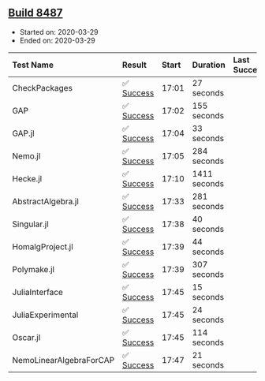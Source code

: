 ## [Build 8487](https://oscarci.mathematik.uni-kl.de/job/oscar/8487/)

* Started on: 2020-03-29
* Ended on: 2020-03-29

| Test Name    | Result | Start | Duration | Last Success | First Failure |
|:-------------|:-------|:------|:---------|:-------------|:--------------|
| CheckPackages | ✅ [Success](https://oscarci.mathematik.uni-kl.de/job/oscar/8487/artifact/logs/build-8487/CheckPackages.log) | 17:01 | 27 seconds |  |  |
| GAP | ✅ [Success](https://oscarci.mathematik.uni-kl.de/job/oscar/8487/artifact/logs/build-8487/GAP.log) | 17:02 | 155 seconds |  |  |
| GAP.jl | ✅ [Success](https://oscarci.mathematik.uni-kl.de/job/oscar/8487/artifact/logs/build-8487/GAP.jl.log) | 17:04 | 33 seconds |  |  |
| Nemo.jl | ✅ [Success](https://oscarci.mathematik.uni-kl.de/job/oscar/8487/artifact/logs/build-8487/Nemo.jl.log) | 17:05 | 284 seconds |  |  |
| Hecke.jl | ✅ [Success](https://oscarci.mathematik.uni-kl.de/job/oscar/8487/artifact/logs/build-8487/Hecke.jl.log) | 17:10 | 1411 seconds |  |  |
| AbstractAlgebra.jl | ✅ [Success](https://oscarci.mathematik.uni-kl.de/job/oscar/8487/artifact/logs/build-8487/AbstractAlgebra.jl.log) | 17:33 | 281 seconds |  |  |
| Singular.jl | ✅ [Success](https://oscarci.mathematik.uni-kl.de/job/oscar/8487/artifact/logs/build-8487/Singular.jl.log) | 17:38 | 40 seconds |  |  |
| HomalgProject.jl | ✅ [Success](https://oscarci.mathematik.uni-kl.de/job/oscar/8487/artifact/logs/build-8487/HomalgProject.jl.log) | 17:39 | 44 seconds |  |  |
| Polymake.jl | ✅ [Success](https://oscarci.mathematik.uni-kl.de/job/oscar/8487/artifact/logs/build-8487/Polymake.jl.log) | 17:39 | 307 seconds |  |  |
| JuliaInterface | ✅ [Success](https://oscarci.mathematik.uni-kl.de/job/oscar/8487/artifact/logs/build-8487/JuliaInterface.log) | 17:45 | 15 seconds |  |  |
| JuliaExperimental | ✅ [Success](https://oscarci.mathematik.uni-kl.de/job/oscar/8487/artifact/logs/build-8487/JuliaExperimental.log) | 17:45 | 24 seconds |  |  |
| Oscar.jl | ✅ [Success](https://oscarci.mathematik.uni-kl.de/job/oscar/8487/artifact/logs/build-8487/Oscar.jl.log) | 17:45 | 114 seconds |  |  |
| NemoLinearAlgebraForCAP | ✅ [Success](https://oscarci.mathematik.uni-kl.de/job/oscar/8487/artifact/logs/build-8487/NemoLinearAlgebraForCAP.log) | 17:47 | 21 seconds |  |  |
